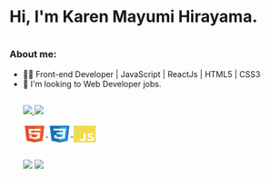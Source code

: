 <h1>Hi, I'm Karen Mayumi Hirayama.<h1>

<h3>About me:</h3>
 <ul>
   <li>👩‍💻 Front-end Developer | JavaScript | ReactJs | HTML5 | CSS3 </li>
   <li>👀 I'm looking to Web Developer jobs.</li>

   ##
   
 <div style="display: inline_block">
  <a href="https://github.com/karenhirayama">
  <img height="180em" src="https://github-readme-stats.vercel.app/api?username=karenhirayama&show_icons=true&theme=react&include_all_commits=true&count_private=true"/>
  <img height="180em" src="https://github-readme-stats.vercel.app/api/top-langs/?username=karenhirayama&layout=compact&langs_count=7&theme=react"/>
</div>
   
<div style="display: inline_block"><br>
  <img align="center" alt="KarenHirayama-HTML" height="30" width="40" src="https://raw.githubusercontent.com/devicons/devicon/master/icons/html5/html5-original.svg">
  <img align="center" alt="KarenHirayama-CSS" height="30" width="40" src="https://raw.githubusercontent.com/devicons/devicon/master/icons/css3/css3-original.svg">
  <img align="center" alt="KarenHirayama-JS" height="30" width="40" src="https://raw.githubusercontent.com/devicons/devicon/master/icons/javascript/javascript-plain.svg">
</div>
  
  ##
   
<div> 
  <a href = "mailto:karenm.hirayama@gmail.com"><img src="https://img.icons8.com/color/48/000000/gmail-new.png" target="_blank"></a>
  <a href="https://www.linkedin.com/in/karenhirayama/" target="_blank"><img src="https://img.icons8.com/fluency/48/000000/linkedin.png" target="_blank"></a> 
</div>
